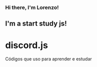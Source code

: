 ### Hi there, I'm Lorenzo!
## I'm a start study js!
# discord.js
Códigos que uso para aprender e estudar
